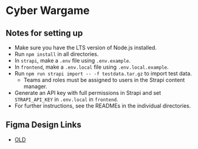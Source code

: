 # Cyber Wargame

## Notes for setting up
- Make sure you have the LTS version of Node.js installed.
- Run `npm install` in all directories.
- In `strapi`, make a `.env` file using `.env.example`.
- In `frontend`, make a `.env.local` file using `.env.local.example`.
- Run `npm run strapi import -- -f testdata.tar.gz` to import test data.
  - Teams and roles must be assigned to users in the Strapi content manager.
- Generate an API key with full permissions in Strapi and set `STRAPI_API_KEY` in `.env.local` in `frontend`.
- For further instructions, see the READMEs in the individual directories.

## Figma Design Links
- [OLD](https://www.figma.com/file/XcUKMbDtdU089AALdSTlDZ/SP-Landing?type=design&mode=design&t=vDXiULTKo9GHUpCH-1)
